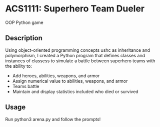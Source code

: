 # ACS1111: Superhero Team Dueler
OOP Python game

## Description
Using object-oriented programming concepts ushc as inheritance and polymorphism, I created a Python program that defines classes and instances of classess to simulate a battle between superhero teams with the ability to:

- Add heroes, abilities, weapons, and armor
- Assign numerical value to abilities, weapons, and armor
- Teams battle
- Maintain and display statistics included who died or survived

## Usage
Run python3 arena.py and follow the prompts!
